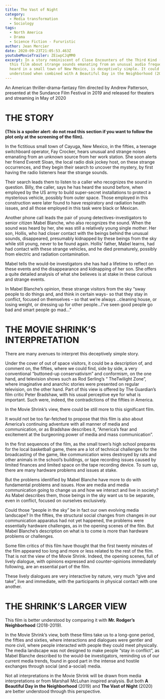 ```yaml
---
title: The Vast of Night
category:
  - Media transformation
  - Sociology
tags:
  - North America
  - Drama
  - Science Fiction - Fururistic
author: Jean Mercier
date: 2020-09-23T21:05:53.463Z
youtubeMovieTrailer: ZEiwpCJqMM0
excerpt: In a story reminiscent of Close Encounters of the Third Kind (1977),
  this film about strange sounds emanating from an unusual audio frequency,
  heard in a small town of New Mexico, is deceptively simple. It could be better
  understood when combined with A Beautiful Day in the Neighborhood (2019).
---
```

An American thriller-drama-fantasy film directed by Andrew Patterson, presented at the Sundance Film Festival in 2019 and released for theaters and streaming in May of 2020

# THE STORY

**(This is a spoiler alert: do not read this section if you want to follow the plot only at the screening of the film).**

In the fictitious small town of Cayuga, New Mexico, in the fifties, a teenage switchboard operator, Fay Crocker, hears unusual and strange noises emanating from an unknown source from her work station. She soon alerts her friend Everett Sloan, the local radio disk jockey host, on these strange occurrences, and they begin their search to uncover the mystery, by first having the radio listeners hear the strange sounds.

Their search leads them to listen to a caller who recognizes the sound in question. Billy, the caller, says he has heard the sound before, when employed by the US army to build super-secret installations to protect a mysterious vehicle, possibly from outer space. Those employed in this construction were later found to have respiratory and radiation health issues, and all those employed in this task were black or Mexican.

Another phone call leads the pair of young detectives-investigators to senior citizen Mabel Blanche, who also recognizes the sound. When the sound was heard by her, she was still a relatively young single mother. Her son, Hollis, who had closer contact with the beings behind the unusual sounds, disappeared, presumably kidnapped by these beings from the sky while still young, never to be found again. Hollis’ father, Mabel learns, had had contact with these strange vehicles, and he died prematurely, possibly from electric and radiation contamination.

Mabel tells the would-be investigators she has had a lifetime to reflect on these events and the disappearance and kidnapping of her son. She offers a quite detailed analysis of what she believes is at stake in these curious and strange events.

In Mabel Blanche’s opinion, these strange visitors from the sky “sway people to do things and, and think in certain ways- so that they stay in conflict, focused on themselves – so that we’re always ..cleaning house, or losing weight, or dressing up for other people…I’ve seen good people go bad and smart people go mad…”

# THE MOVIE SHRINK’S INTERPRETATION

There are many avenues to interpret this deceptively simple story.

Under the cover of out of space visitors, it could be a description of, and comment on, the fifties, where we could find, side by side, a very conventional “buttoned-up conservativism” and conformism, on the one hand, and television shows such as Rod Serling’s “ TheTwilight Zone”, where imaginative and anarchic stories were presented on regular television, on the other hand. Part of this view is offered by The Guardian’s film critic Peter Bradshaw, with his usual perceptive eye for what is important. Such were, indeed, the contradictions of the fifties in America.

In the Movie Shrink’s view, there could be still more to this significant film.

It would not be too far-fetched to propose that this film is also about America’s continuing adventure with all manner of media and communication, or as Bradshaw describes it, “America’s fear and excitement at the burgeoning power of media and mass communication”.

In the first sequences of the film, as the small town’s high school prepares for the local basketball game, there are a lot of technical challenges for the broadcasting of the game, like communication wires destroyed by rats and other animals in the school’s buildings, or tape recording issues caused by limited finances and limited space on the tape recording device. To sum up, there are many hardware problems and issues at stake.

But the problems identified by Mabel Blanche have more to do with fundamental problems and issues. How are media and media communication going to change us and how we interact and live in society? As Mabel describes them, those beings in the sky want us to be separate, even in conflict, focused on ourselves exclusively.

Could those “people in the sky” be in fact our own evolving media landscape? In the fifties, the structural social changes from changes in our communication apparatus had not yet happened, the problems were essentially hardware challenges, as in the opening scenes of the film. But Mabel Blanche’s description on what is to come is more than hardware problems or challenges.

Some film critics of this film have thought that the first twenty minutes of the film appeared too long and more or less related to the rest of the film. That is not the view of the Movie Shrink. Indeed, the opening scenes, full of lively dialogue, with opinions expressed and counter-opinions immediately following, are an essential part of the film.

These lively dialogues are very interactive by nature, very much “give and take”, live and immediate, with the participants in physical contact with one another.

# THE SHRINK’S LARGER VIEW

This film is better understood by comparing it with **Mr. Rodger’s Neighborhood** (2018-2019).

In the Movie Shrink’s view, both these films take us to a long-gone period, the fifties and sixties, where interactions and dialogues were gentler and more civil, where people interacted with people they could meet physically. The media landscape was not designed to make people “stay in conflict”, as Mabel Blanche described to the would-be investigators, reminding us of our current media trends, found in good part in the intense and hostile exchanges through social (and a-social) media.

[](<>)Not all interpretations in the Movie Shrink will be drawn from media interpretations or from Marshall McLuhan inspired analysis. But both **A Beautiful Day in the Neighborhood** (2019) and **The Vast of Night** (2020) are better understood through this perspective.